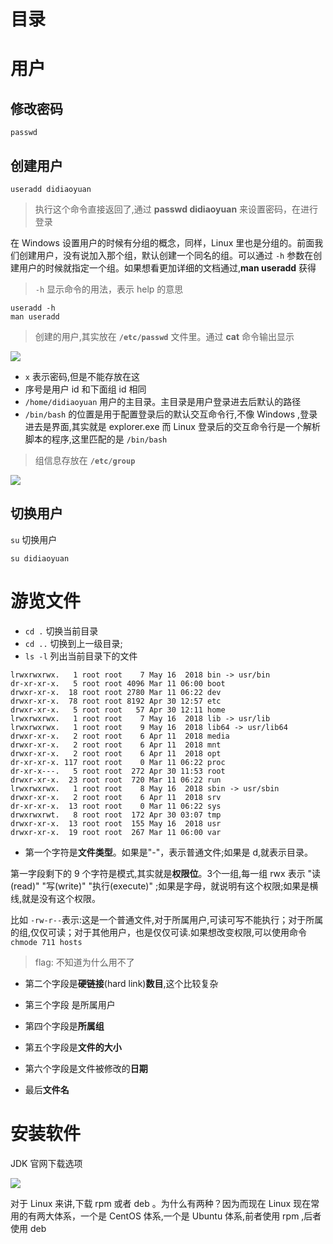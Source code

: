 # 目录

# 用户

## 修改密码

```shell
passwd
```

## 创建用户

```shell
useradd didiaoyuan
```

> 执行这个命令直接返回了,通过 **passwd didiaoyuan** 来设置密码，在进行登录

在 Windows 设置用户的时候有分组的概念，同样，Linux 里也是分组的。前面我们创建用户，没有说加入那个组，默认创建一个同名的组。可以通过 `-h` 参数在创建用户的时候就指定一个组。如果想看更加详细的文档通过,**man useradd** 获得

> `-h` 显示命令的用法，表示 help 的意思
```shell
useradd -h
man useradd
```

> 创建的用户,其实放在 **`/etc/passwd`** 文件里。通过 **cat** 命令输出显示

![](http://ww1.sinaimg.cn/mw690/006rAlqhly1g2kxiv6wlsj30dj0bb3zf.jpg)

- `x` 表示密码,但是不能存放在这
- 序号是用户 id 和下面组 id 相同
- `/home/didiaoyuan` 用户的主目录。主目录是用户登录进去后默认的路径
- `/bin/bash` 的位置是用于配置登录后的默认交互命令行,不像 Windows ,登录进去是界面,其实就是 explorer.exe 而 Linux 登录后的交互命令行是一个解析脚本的程序,这里匹配的是 `/bin/bash`


> 组信息存放在 **`/etc/group`**

![](http://ww1.sinaimg.cn/mw690/006rAlqhly1g2kxnu9srfj307v06cq30.jpg)

## 切换用户

`su` 切换用户
```shell
su didiaoyuan
```

# 游览文件

- `cd .` 切换当前目录
- `cd ..` 切换到上一级目录;
- `ls -l` 列出当前目录下的文件

```shell
lrwxrwxrwx.   1 root root    7 May 16  2018 bin -> usr/bin
dr-xr-xr-x.   5 root root 4096 Mar 11 06:00 boot
drwxr-xr-x.  18 root root 2780 Mar 11 06:22 dev
drwxr-xr-x.  78 root root 8192 Apr 30 12:57 etc
drwxr-xr-x.   5 root root   57 Apr 30 12:11 home
lrwxrwxrwx.   1 root root    7 May 16  2018 lib -> usr/lib
lrwxrwxrwx.   1 root root    9 May 16  2018 lib64 -> usr/lib64
drwxr-xr-x.   2 root root    6 Apr 11  2018 media
drwxr-xr-x.   2 root root    6 Apr 11  2018 mnt
drwxr-xr-x.   2 root root    6 Apr 11  2018 opt
dr-xr-xr-x. 117 root root    0 Mar 11 06:22 proc
dr-xr-x---.   5 root root  272 Apr 30 11:53 root
drwxr-xr-x.  23 root root  720 Mar 11 06:22 run
lrwxrwxrwx.   1 root root    8 May 16  2018 sbin -> usr/sbin
drwxr-xr-x.   2 root root    6 Apr 11  2018 srv
dr-xr-xr-x.  13 root root    0 Mar 11 06:22 sys
drwxrwxrwt.   8 root root  172 Apr 30 03:07 tmp
drwxr-xr-x.  13 root root  155 May 16  2018 usr
drwxr-xr-x.  19 root root  267 Mar 11 06:00 var

```
- 第一个字符是**文件类型**。如果是"-"，表示普通文件;如果是 d,就表示目录。

 第一字段剩下的 9 个字符是模式,其实就是**权限位**。3个一组,每一组 rwx 表示 "读(read)" "写(write)" "执行(execute)" ;如果是字母，就说明有这个权限;如果是横线,就是没有这个权限。

 比如 `-rw-r--`表示:这是一个普通文件,对于所属用户,可读可写不能执行；对于所属的组,仅仅可读；对于其他用户，也是仅仅可读.如果想改变权限,可以使用命令 `chmode 711 hosts`

> flag: 不知道为什么用不了

- 第二个字段是**硬链接**(hard link)**数目**,这个比较复杂

- 第三个字段 是所属用户
- 第四个字段是**所属组**
- 第五个字段是**文件的大小**
- 第六个字段是文件被修改的**日期**
- 最后**文件名**

# 安装软件

JDK 官网下载选项

![](http://ww1.sinaimg.cn/mw690/006rAlqhly1g2l0lytbicj30uo0ftwja.jpg)


对于 Linux 来讲,下载 rpm 或者 deb 。为什么有两种？因为而现在 Linux 现在常用的有两大体系，一个是 CentOS 体系,一个是 Ubuntu 体系,前者使用 rpm ,后者使用 deb

